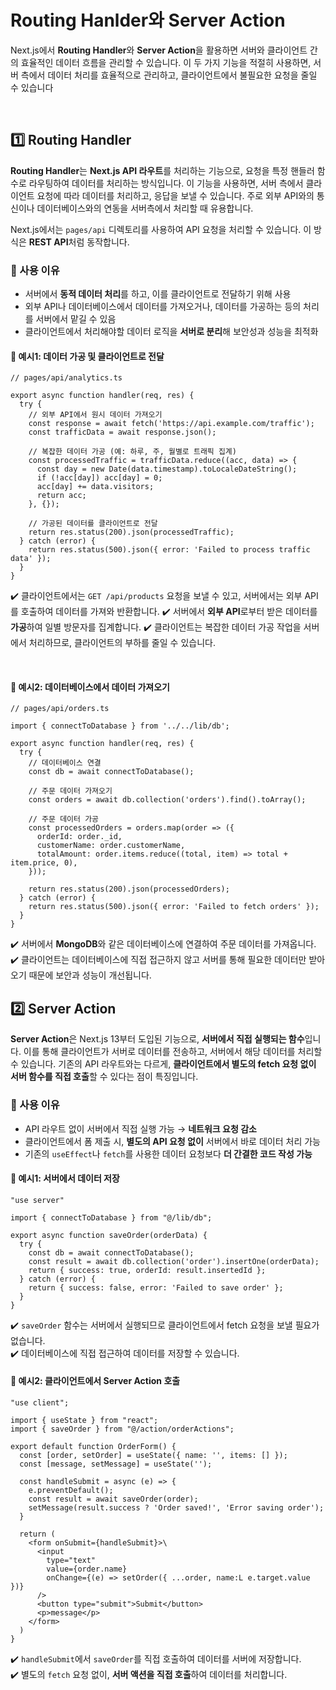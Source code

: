 # Routing Hanlder와 Server Action
Next.js에서 **Routing Handler**와 **Server Action**을 활용하면 서버와 클라이언트 간의 효율적인 데이터 흐름을 관리할 수 있습니다. 이 두 가지 기능을 적절히 사용하면, 서버 측에서 데이터 처리를 효율적으로 관리하고, 클라이언트에서 불필요한 요청을 줄일 수 있습니다

<br>

## 1️⃣ Routing Handler
**Routing Handler**는 **Next.js API 라우트**를 처리하는 기능으로, 요청을 특정 핸들러 함수로 라우팅하여 데이터를 처리하는 방식입니다. 이 기능을 사용하면, 서버 측에서 클라이언트 요청에 따라 데이터를 처리하고, 응답을 보낼 수 있습니다. 주로 외부 API와의 통신이나 데이터베이스와의 연동을 서버측에서 처리할 때 유용합니다.

Next.js에서는 `pages/api` 디렉토리를 사용하여 API 요청을 처리할 수 있습니다. 이 방식은 **REST API**처럼 동작합니다.

### 🔹 사용 이유
- 서버에서 **동적 데이터 처리**를 하고, 이를 클라이언트로 전달하기 위해 사용
- 외부 API나 데이터베이스에서 데이터를 가져오거나, 데이터를 가공하는 등의 처리를 서버에서 맡길 수 있음
- 클라이언트에서 처리해야할 데이터 로직을 **서버로 분리**해 보안성과 성능을 최적화

#### 🧐 예시1: 데이터 가공 및 클라이언트로 전달
```tsx
// pages/api/analytics.ts

export async function handler(req, res) {
  try {
    // 외부 API에서 원시 데이터 가져오기
    const response = await fetch('https://api.example.com/traffic');
    const trafficData = await response.json();

    // 복잡한 데이터 가공 (예: 하루, 주, 월별로 트래픽 집계)
    const processedTraffic = trafficData.reduce((acc, data) => {
      const day = new Date(data.timestamp).toLocaleDateString();
      if (!acc[day]) acc[day] = 0;
      acc[day] += data.visitors;
      return acc;
    }, {});

    // 가공된 데이터를 클라이언트로 전달
    return res.status(200).json(processedTraffic);
  } catch (error) {
    return res.status(500).json({ error: 'Failed to process traffic data' });
  }
}
```
✔️ 클라이언트에서는 `GET /api/products` 요청을 보낼 수 있고, 서버에서는 외부 API를 호출하여 데이터를 가져와 반환합니다.
✔️ 서버에서 **외부 API**로부터 받은 데이터를 **가공**하여 일별 방문자를 집계합니다.
✔️ 클라이언트는 복잡한 데이터 가공 작업을 서버에서 처리하므로, 클라이언트의 부하를 줄일 수 있습니다.

<br>

#### 🧐 예시2: 데이터베이스에서 데이터 가져오기
```tsx
// pages/api/orders.ts

import { connectToDatabase } from '../../lib/db';

export async function handler(req, res) {
  try {
    // 데이터베이스 연결
    const db = await connectToDatabase();
    
    // 주문 데이터 가져오기
    const orders = await db.collection('orders').find().toArray();

    // 주문 데이터 가공
    const processedOrders = orders.map(order => ({
      orderId: order._id,
      customerName: order.customerName,
      totalAmount: order.items.reduce((total, item) => total + item.price, 0),
    }));

    return res.status(200).json(processedOrders);
  } catch (error) {
    return res.status(500).json({ error: 'Failed to fetch orders' });
  }
}
```
✔️ 서버에서 **MongoDB**와 같은 데이터베이스에 연결하여 주문 데이터를 가져옵니다.
✔️ 클라이언트는 데이터베이스에 직접 접근하지 않고 서버를 통해 필요한 데이터만 받아오기 때문에 보안과 성능이 개선됩니다.


## 2️⃣ Server Action
**Server Action**은 Next.js 13부터 도입된 기능으로, **서버에서 직접 실행되는 함수**입니다. 이를 통해 클라이언트가 서버로 데이터를 전송하고, 서버에서 해당 데이터를 처리할 수 있습니다. 기존의 API 라우트와는 다르게, **클라이언트에서 별도의 fetch 요청 없이 서버 함수를 직접 호출**할 수 있다는 점이 특징입니다.

### 🔹 사용 이유
- API 라우트 없이 서버에서 직접 실행 가능 → **네트워크 요청 감소**
- 클라이언트에서 폼 제출 시, **별도의 API 요청 없이** 서버에서 바로 데이터 처리 가능
- 기존의 `useEffect`나 `fetch`를 사용한 데이터 요청보다 **더 간결한 코드 작성 가능**

#### 🧐 예시1: 서버에서 데이터 저장
```tsx
"use server"

import { connectToDatabase } from "@/lib/db";

export async function saveOrder(orderData) {
  try {
    const db = await connectToDatabase();
    const result = await db.collection('order').insertOne(orderData);
    return { success: true, orderId: result.insertedId };
  } catch (error) {
    return { success: false, error: 'Failed to save order' };
  }
}
```
✔️ `saveOrder` 함수는 서버에서 실행되므로 클라이언트에서 fetch 요청을 보낼 필요가 없습니다.  
✔️ 데이터베이스에 직접 접근하여 데이터를 저장할 수 있습니다.

#### 🧐 예시2: 클라이언트에서 Server Action 호출
```tsx
"use client";

import { useState } from "react";
import { saveOrder } from "@/action/orderActions";

export default function OrderForm() {
  const [order, setOrder] = useState({ name: '', items: [] });
  const [message, setMessage] = useState('');

  const handleSubmit = async (e) => {
    e.preventDefault();
    const result = await saveOrder(order);
    setMessage(result.success ? 'Order saved!', 'Error saving order');
  }

  return (
    <form onSubmit={handleSubmit}>\
      <input 
        type="text"
        value={order.name}
        onChange={(e) => setOrder({ ...order, name:L e.target.value })}
      />
      <button type="submit">Submit</button>
      <p>message</p>
    </form>
  )
}
```
✔️ `handleSubmit`에서 `saveOrder`를 직접 호출하여 데이터를 서버에 저장합니다.  
✔️ 별도의 `fetch` 요청 없이, **서버 액션을 직접 호출**하여 데이터를 처리합니다.